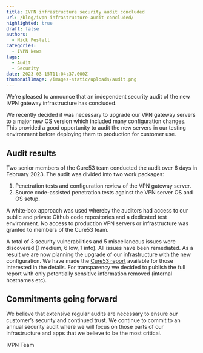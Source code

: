 ```yaml
---
title: IVPN infrastructure security audit concluded
url: /blog/ivpn-infrastructure-audit-concluded/
highlighted: true 
draft: false 
authors:
  - Nick Pestell
categories:
  - IVPN News
tags:
  - Audit
  - Security
date: 2023-03-15T11:04:37.000Z
thumbnailImage: /images-static/uploads/audit.png
---
```

We're pleased to announce that an independent security audit of the new IVPN gateway infrastructure has concluded.

We recently decided it was necessary to upgrade our VPN gateway servers to a major new OS version which included many configuration changes. This provided a good opportunity to audit the new servers in our testing environment before deploying them to production for customer use.

## Audit results

Two senior members of the Cure53 team conducted the audit over 6 days in February 2023. The audit was divided into two work packages:

1. Penetration tests and configuration review of the VPN gateway server.
2. Source code-assisted penetration tests against the VPN server OS and OS setup. 

A white-box approach was used whereby the auditors had access to our public and private Github code repositories and a dedicated test environment. No access to production VPN servers or infrastructure was granted to members of the Cure53 team.

A total of 3 security vulnerabilities and 5 miscellaneous issues were discovered (1 medium, 6 low, 1 info). All issues have been remediated. As a result we are now planning the upgrade of our infrastructure with the new configuration. We have made the [Cure53 report](https://cure53.de/pentest-report_IVPN_2023.pdf) available for those interested in the details. For transparency we decided to publish the full report with only potentially sensitive information removed (internal hostnames etc).

## Commitments going forward

We believe that extensive regular audits are necessary to ensure our customer’s security and continued trust. We continue to commit to an annual security audit where we will focus on those parts of our infrastructure and apps that we believe to be the most critical.

IVPN Team